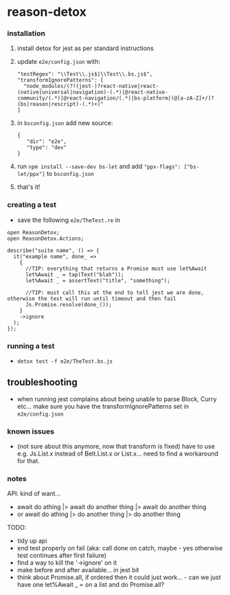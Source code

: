 # reason-detox

### installation
1. install detox for jest as per standard instructions
1. update `e2e/config.json` with:
    ```
    "testRegex": "\\Test\\.js$|\\Test\\.bs.js$",
    "transformIgnorePatterns": [
      "node_modules/(?!(jest-)?react-native|react-(native|universal|navigation)-(.*)|@react-native-community/(.*)|@react-navigation/(.*)|bs-platform|(@[a-zA-Z]+/)?(bs|reason|rescript)-(.*)+)"
    ]
    ```
1. in `bsconfig.json` add new source: 
    ```
    {
       "dir": "e2e",
       "type": "dev"
    }
    ```
   
1. run `npm install --save-dev bs-let` and add `"ppx-flags": ["bs-let/ppx"]` to `bsconfig.json`
1. that's it!

### creating a test
- save the following `e2e/TheTest.re` in 
```
open ReasonDetox;
open ReasonDetox.Actions;

describe("suite name", () => {
  it("example name", done_ =>
    {
      //TIP: everything that returns a Promise must use let%Await 
      let%Await _ = tap(Text("blah"));
      let%Await _ = assertText("title", "something");

      //TIP: must call this at the end to tell jest we are done, otherwise the test will run until timeout and then fail
      Js.Promise.resolve(done_());
    }
    ->ignore
  );
});
```

### running a test
- `detox test -f e2e/TheTest.bs.js` 

## troubleshooting
- when running jest complains about being unable to parse Block, Curry etc... make sure you have the transformIgnorePatterns set in `e2e/config.json`


### known issues
- (not sure about this anymore, now that transform is fixed) have to use e.g. Js.List.x instead of Belt.List.x or List.x... need to find a workaround for that.

### notes
API: kind of want...
- await do athing |> await do another thing |> await do another thing
- or await do athing |> do another thing |> do another thing


TODO:
- tidy up api
- end test properly on fail (aka: call done on catch, maybe - yes otherwise test continues after first failure)
- find a way to kill the '->ignore' on it
- make before and after available... in jest bit
- think about Promise.all, if ordered then it could just work... - can we just have one let%Await _ = on a list and do Promise.all?
